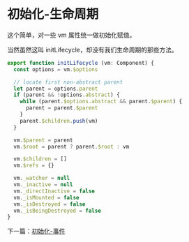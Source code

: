 <!-- vue_learn--初始化-生命周期 -->
# 初始化-生命周期
这个简单，对一些 vm 属性统一做初始化赋值。

当然虽然这叫 initLifecycle，却没有我们生命周期的那些方法。
````js
export function initLifecycle (vm: Component) {
  const options = vm.$options

  // locate first non-abstract parent
  let parent = options.parent
  if (parent && !options.abstract) {
    while (parent.$options.abstract && parent.$parent) {
      parent = parent.$parent
    }
    parent.$children.push(vm)
  }

  vm.$parent = parent
  vm.$root = parent ? parent.$root : vm

  vm.$children = []
  vm.$refs = {}

  vm._watcher = null
  vm._inactive = null
  vm._directInactive = false
  vm._isMounted = false
  vm._isDestroyed = false
  vm._isBeingDestroyed = false
}
````

下一篇：[初始化-事件](./vue_learn_init_events.md)